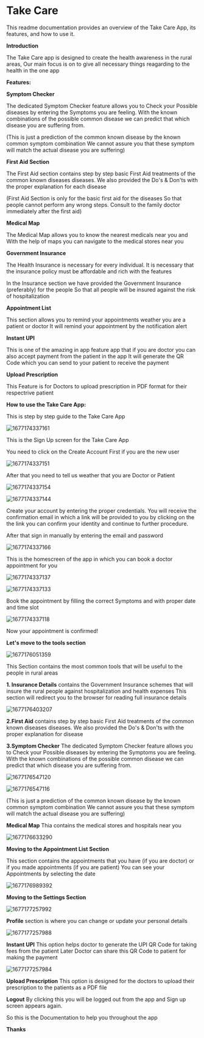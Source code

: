 
# Take Care
This readme documentation provides an overview of the Take Care App, its features, and how to use it.

**Introduction**

The Take Care app is designed to create the health awareness in the rural areas, Our main focus is on to give all necessary things reagarding to the health in the one app 


**Features:**

**Symptom Checker**

The dedicated Symptom Checker feature  allows you to Check your Possible diseases by entering the Symptoms you are feeling. With the known combinations of the possible common disease we can predict that which disease you are suffering from.

(This is just a prediction of the common known disease by the known common symptom combination We cannot assure you that these symptom will match the actual disease you are suffering)

**First Aid Section**

The First Aid section contains step by step basic First Aid treatments of the common known diseases diseases. We also provided the Do's & Don'ts with the proper explanation for each disease

(First Aid Section is only for the basic first aid for the diseases So that people cannot perform any wrong steps. Consult to the family doctor immediately after the first aid)

**Medical Map**

The Medical Map allows you to know the nearest medicals near you and With the help of maps you can navigate to the medical stores near you

**Government Insurance**

The Health Insurance is necessary for every individual. It is necessary that the insurance policy must be affordable and rich with the features 

In the Insurance section we have provided the Government Insurance (preferably) for the people So that all people will be insured against the risk of hospitalization

**Appointment List**

This section allows you to remind your appointments weather you are a patient or doctor 
It will remind your appointment by the notification alert 

**Instant UPI**

This is one of the amazing in app feature app that if you are doctor you can also accept payment from the patient in the app
It will generate the QR Code which you can send to your patient to receive the payment

**Upload Prescription**

This Feature is for Doctors to upload prescription in PDF format for their respectrive patient



**How to use the Take Care App:**

This is step by step guide to the Take Care App


![1677174337161](https://user-images.githubusercontent.com/122784079/220988698-041b8160-a4e0-4836-8ea2-dc9fd6b599a3.jpg)


This is the Sign Up screen for the Take Care App

You need to click on the Create Account First if you are the new user



![1677174337151](https://user-images.githubusercontent.com/122784079/220989584-b772528e-ba2f-45fa-8d07-9c500c60c6f1.jpg)


After that you need to tell us weather that you are Doctor or Patient


![1677174337154](https://user-images.githubusercontent.com/122784079/220988961-5cfd64a4-d4b0-416f-bd33-1881abe27c4e.jpg)






![1677174337144](https://user-images.githubusercontent.com/122784079/220991077-1de619ba-aff3-4021-84b2-afd40934eed3.jpg)

Create your account by entering the proper credentials. You will receive the confirmation email in which a link will be provided to you by clicking on the the link you can confirm your identity and continue to further procedure.

After that sign in manually by entering the email and password


![1677174337166](https://user-images.githubusercontent.com/122784079/220991562-c2b2f950-f1a8-4db4-a40a-d750fadb05d2.jpg)


This is the homescreen of the app in which you can book a doctor appointment for you 



![1677174337137](https://user-images.githubusercontent.com/122784079/220991814-5165c878-7ff9-4abd-9e0f-899626f2b249.jpg)


![1677174337133](https://user-images.githubusercontent.com/122784079/220991773-a573f653-a70d-4c90-947b-e65dd297f8b6.jpg)



Book the appointment by filling the correct Symptoms and with proper date and time slot



![1677174337118](https://user-images.githubusercontent.com/122784079/220992766-d0cfaeec-9795-4ec0-a9c8-6414199165d4.jpg)

Now your appointment is confirmed!

**Let's move to the tools section**

![1677176051359](https://user-images.githubusercontent.com/122784079/220994771-e71b6c68-6f8f-4e0b-928c-b10456943ab8.jpg)


This Section contains the most common tools that will be useful to the people in rural areas 

**1. Insurance Details** contains the Government Insurance schemes that will insure the rural people against hospitalization and health expenses This section will redirect you to the browser for reading full insurance details



![1677176403207](https://user-images.githubusercontent.com/122784079/220996087-ddbabdca-d266-4f3d-b611-57a582715189.jpg)


**2.First Aid** contains step by step basic First Aid treatments of the common known diseases diseases. We also provided the Do's & Don'ts with the proper explanation for disease

**3.Symptom Checker** The dedicated Symptom Checker feature  allows you to Check your Possible diseases by entering the Symptoms you are feeling. With the known combinations of the possible common disease we can predict that which disease you are suffering from.


![1677176547120](https://user-images.githubusercontent.com/122784079/220996614-a2b74be2-75a6-462b-8d06-6050f7e1d666.jpg)




![1677176547116](https://user-images.githubusercontent.com/122784079/220996623-84daafe6-7c28-413f-8faa-b523e1726b0f.jpg)


(This is just a prediction of the common known disease by the known common symptom combination We cannot assure you that these symptom will match the actual disease you are suffering)


**Medical Map**
Thia contains the medical stores and hospitals near you



![1677176633290](https://user-images.githubusercontent.com/122784079/220997524-754f884a-4085-467b-be99-53f359c0d264.jpg)



**Moving to the Appointment List Section**


This section contains the appointments that you have (if you are doctor) or if you made appointments (if you are patient) You can see your Appointments by selecting the date


![1677176989392](https://user-images.githubusercontent.com/122784079/220998095-4db883ae-5981-4de8-bf5f-ba65d691846a.jpg)


**Moving to the Settings Section**


![1677177257992](https://user-images.githubusercontent.com/122784079/220999074-8bf7a000-d7a1-4f4b-8c0b-92353dc0a8ee.jpg)

**Profile** section is where you can change or update your personal details



![1677177257988](https://user-images.githubusercontent.com/122784079/220999387-1acf96f4-f899-4448-aa51-e03581019eab.jpg)

**Instant UPI** This option helps doctor to generate the UPI QR Code for taking fees from the patient Later Doctor can share this QR Code to patient for making the payment


![1677177257984](https://user-images.githubusercontent.com/122784079/220999929-df921dcc-c06c-486f-a18f-661916042d65.jpg)


**Upload Prescription** This option is designed for the doctors to upload their prescription to the patients as a PDF file


**Logout** By clicking this you will be logged out from the app and Sign up screen appears again.

So this is the Documentation to help you throughout the app

**Thanks**






